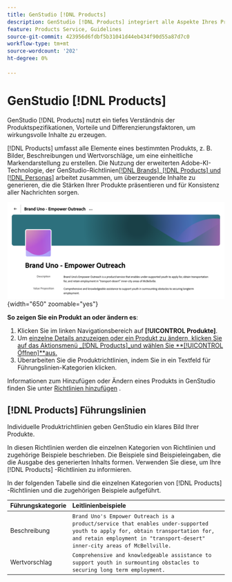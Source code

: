 ```yaml
---
title: GenStudio [!DNL Products]
description: GenStudio [!DNL Products] integriert alle Aspekte Ihres Produkts - Bilder, Beschreibungen und Wertvorschläge -, um relevante Inhalte zu erstellen, die die Produktstärken hervorheben und die Konsistenz der Produktnachrichten gewährleisten.
feature: Products Service, Guidelines
source-git-commit: 423956d6fdbf5b31041d44eb434f90d55a87d7c0
workflow-type: tm+mt
source-wordcount: '202'
ht-degree: 0%

---
```



# GenStudio [!DNL Products]

GenStudio [!DNL Products] nutzt ein tiefes Verständnis der Produktspezifikationen, Vorteile und Differenzierungsfaktoren, um wirkungsvolle Inhalte zu erzeugen.

[!DNL Products] umfasst alle Elemente eines bestimmten Produkts, z. B. Bilder, Beschreibungen und Wertvorschläge, um eine einheitliche Markendarstellung zu erstellen. Die Nutzung der erweiterten Adobe-KI-Technologie, der GenStudio-Richtlinien[[!DNL Brands], [!DNL Products] und [!DNL Personas]](/help/user-guide/guidelines/overview.md) arbeitet zusammen, um überzeugende Inhalte zu generieren, die die Stärken Ihrer Produkte präsentieren und für Konsistenz aller Nachrichten sorgen.

![[!DNL Products] Führungslinien in GenStudio](/help/assets/products-guidelines.png){width="650" zoomable="yes"}

**So zeigen Sie ein Produkt an oder ändern es**:

1. Klicken Sie im linken Navigationsbereich auf **[!UICONTROL Produkte]**.
1. Um [ einzelne Details anzuzeigen oder ein Produkt zu ändern, klicken Sie auf das Aktionsmenü _[!DNL Products]_und wählen Sie **[!UICONTROL Öffnen]**aus.](add-guidelines.md#manage-products)
1. Überarbeiten Sie die Produktrichtlinien, indem Sie in ein Textfeld für Führungslinien-Kategorien klicken.

Informationen zum Hinzufügen oder Ändern eines Produkts in GenStudio finden Sie unter [Richtlinien hinzufügen](add-guidelines.md) .

## [!DNL Products] Führungslinien

Individuelle Produktrichtlinien geben GenStudio ein klares Bild Ihrer Produkte.

In diesen Richtlinien werden die einzelnen Kategorien von Richtlinien und zugehörige Beispiele beschrieben. Die Beispiele sind Beispieleingaben, die die Ausgabe des generierten Inhalts formen. Verwenden Sie diese, um Ihre [!DNL Products] -Richtlinien zu informieren.

In der folgenden Tabelle sind die einzelnen Kategorien von [!DNL Products] -Richtlinien und die zugehörigen Beispiele aufgeführt.

| Führungskategorie | Leitlinienbeispiele |
| ------------------| :---------- |
| Beschreibung | `Brand Uno's Empower Outreach is a product/service that enables under-supported youth to apply for, obtain transportation for, and retain employment in "transport-desert" inner-city areas of McBellville.` |
| Wertvorschlag | `Comprehensive and knowledgeable assistance to support youth in surmounting obstacles to securing long term employment.` |
